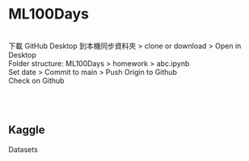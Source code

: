 # ML100Days
<br/>
下載 GitHub Desktop 到本機同步資料夾 > clone or download > Open in Desktop<br/>
Folder structure: ML100Days > homework > abc.ipynb<br/>
Set date > Commit to main > Push Origin to Github<br/>
Check on Github<br/>


<br/><br/>
## Kaggle<br/>
Datasets
